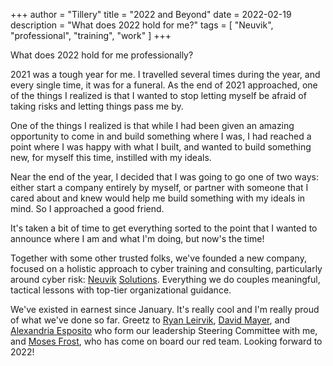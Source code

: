 +++
author = "Tillery"
title = "2022 and Beyond"
date = 2022-02-19
description = "What does 2022 hold for me?"
tags = [
   "Neuvik", "professional", "training", "work"
]
+++

What does 2022 hold for me professionally?

2021 was a tough year for me. I travelled several times during the year, and every single time, it was for a funeral. As the end of 2021 approached, one of the things I realized is that I wanted to stop letting myself be afraid of taking risks and letting things pass me by.

One of the things I realized is that while I had been given an amazing opportunity to come in and build something where I was, I had reached a point where I was happy with what I built, and wanted to build something new, for myself this time, instilled with my ideals.

Near the end of the year, I decided that I was going to go one of two ways: either start a company entirely by myself, or partner with someone that I cared about and knew would help me build something with my ideals in mind. So I approached a good friend.

It's taken a bit of time to get everything sorted to the point that I wanted to announce where I am and what I'm doing, but now's the time!

Together with some other trusted folks, we've founded a new company, focused on a holistic approach to cyber training and consulting, particularly around cyber risk: [Neuvik](https://twitter.com/Neuvik) [Solutions](https://www.linkedin.com/company/neuvik-solutions/). Everything we do couples meaningful, tactical lessons with top-tier organizational guidance.

We've existed in earnest since January. It's really cool and I'm really proud of what we've done so far. Greetz to [Ryan Leirvik](https://twitter.com/Leirvik), [David Mayer](https://twitter.com/dmay3r), and [Alexandria Esposito](https://twitter.com/bigalespo) who form our leadership Steering Committee with me, and [Moses Frost](https://twitter.com/mosesrenegade), who has come on board our red team. Looking forward to 2022!
